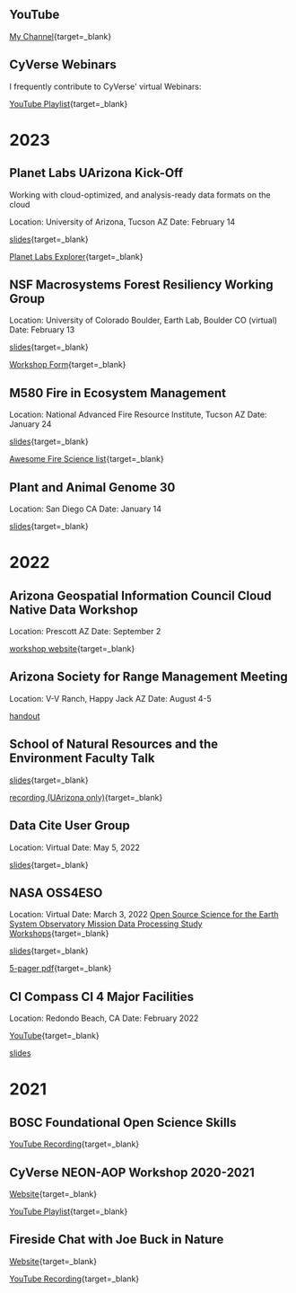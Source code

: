 ## YouTube

[My Channel](https://www.youtube.com/channel/UC5xPt9KZHccC0ehMNEkINzQ){target=_blank}

## CyVerse Webinars

I frequently contribute to CyVerse' virtual Webinars:

[YouTube Playlist](https://www.youtube.com/c/CyverseOrgProject/search?query=tyson%20swetnam){target=_blank}

# 2023

## Planet Labs UArizona Kick-Off

Working with cloud-optimized, and analysis-ready data formats on the cloud

Location: University of Arizona, Tucson AZ
Date: February 14

[slides](https://docs.google.com/presentation/d/1rCfWTwLiOD5HFIaQWHwQfAUclcO5SQlMpRT7nfWdISg/edit?usp=sharing){target=_blank}

[Planet Labs Explorer](https://www.planet.com/explorer/){target=_blank}

## NSF Macrosystems Forest Resiliency Working Group

Location: University of Colorado Boulder, Earth Lab, Boulder CO (virtual)
Date: February 13

[slides](https://docs.google.com/presentation/d/1uw9-E7O6qjM-oRA3-HXMB0fY7iLyP0hupAR_PXqEkuY/edit?usp=sharing){target=_blank}

[Workshop Form](https://user.cyverse.org/workshops/123){target=_blank}

## M580 Fire in Ecosystem Management

Location: National Advanced Fire Resource Institute, Tucson AZ
Date: January 24

[slides](https://docs.google.com/presentation/d/1FHrRgW43NVSMsu3g95fE7ojGuPRh_t8d2uuIkDqi5So/edit){target=_blank}

[Awesome Fire Science list](https://tyson-swetnam.github.io/awesome-fire-science){target=_blank}

## Plant and Animal Genome 30

Location: San Diego CA
Date: January 14

[slides](https://docs.google.com/presentation/d/1pXn3mfaBOI2JArjOVz71KkhpN_Y08D1gc0IotdRFuGY/edit?usp=sharing){target=_blank}

# 2022

## Arizona Geospatial Information Council Cloud Native Data Workshop

Location: Prescott AZ
Date: September 2

[workshop website](https://tyson-swetnam.github.io/agic-2022){target=_blank}

## Arizona Society for Range Management Meeting

Location: V-V Ranch, Happy Jack AZ
Date: August 4-5

[handout](../assets/2022_08_04_AZSRM_handout.pdf)

## School of Natural Resources and the Environment Faculty Talk

[slides](https://docs.google.com/presentation/d/1h1Swq-uzHFStOttaNUCY5t4W0gPbEjuhLvFrFMT02Lo/edit?usp=sharing){target=_blank}

[recording (UArizona only)](https://arizona.hosted.panopto.com/Panopto/Pages/Viewer.aspx?id=7446c3f0-5a4a-414e-8852-aeb7013f1e8d){target=_blank}

## Data Cite User Group

Location: Virtual
Date: May 5, 2022

[slides](https://docs.google.com/presentation/d/1QNfUDbhzSM2ClXT9Prv5uHwVO27GobpsoUE7UKq79yU/edit?usp=sharing){target=_blank}

## NASA OSS4ESO

Location: Virtual
Date: March 3, 2022
[Open Source Science for the Earth System Observatory Mission Data Processing Study Workshops](https://www.earthdata.nasa.gov/esds/open-science/oss-for-eso-workshops){target=_blank}

[slides](https://docs.google.com/presentation/d/1sjxda95y-wZvVwQtYIoC5gDzxutdg9Wz/edit?usp=sharing&ouid=112865986273508210594&rtpof=true&sd=true){target=_blank}

[5-pager pdf](https://zenodo.org/record/5942573/files/CyVerse_OSSPS_Workshop_2%20RFI_Response.pdf){target=_blank}

## CI Compass CI 4 Major Facilities

Location: Redondo Beach, CA
Date: February 2022

[YouTube](https://www.youtube.com/watch?v=M5xFHLYgGmw){target=_blank}

[slides](https://docs.google.com/presentation/d/1lnEZs15WkOMcCC-oikgzFwUkdrsYFctoIy99WVpGLc8/edit?usp=sharing)

# 2021

## BOSC Foundational Open Science Skills

[YouTube Recording](https://www.youtube.com/watch?v=DqqWdejDtDA){target=_blank} 

## CyVerse NEON-AOP Workshop 2020-2021

[Website](https://cyverse-2020-neon-aop-workshop.readthedocs-hosted.com/en/latest/){target=_blank}

[YouTube Playlist](https://www.youtube.com/playlist?list=PL38WPXpo-ZW0x0f_nsWYO9eCuf5odC8Dw){target=_blank}

## Fireside Chat with Joe Buck in Nature

[Website](https://www.joebuckinnature.com){target=_blank}

[YouTube Recording](https://www.youtube.com/watch?v=oVgg5YY3eTs&t=2016s){target=_blank}
